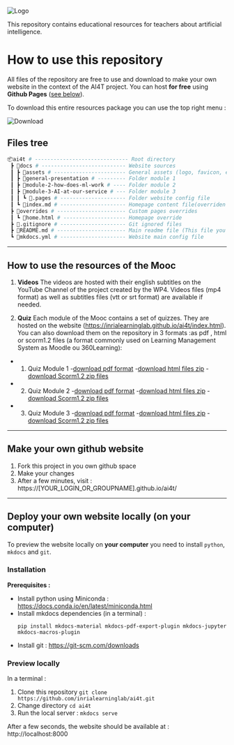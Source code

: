 ![Logo](https://user-images.githubusercontent.com/5736114/133277346-2bf4460c-9a3d-48a7-a28c-6f81fc7f709c.png)

This repository contains educational resources for teachers about artificial intelligence.

# How to use this repository

All files of the repository are free to use and download to make your own website in the context of the AI4T project. You can host **for free** using **Github Pages** ([see below](#make-your-own-github-website)).

To download this entire resources package you can use the top right menu :

![Download](https://user-images.githubusercontent.com/5736114/133274837-b30bf8fa-abb7-4c15-98cc-a6d87d41f6a8.png)


## Files tree

```bash
📦ai4t # ------------------------------ Root directory
 ┣ 📂docs # --------------------------- Website sources
 ┃ ┣ 📂assets # ----------------------- General assets (logo, favicon, etc)
 ┃ ┣ 📂general-presentation # --------- Folder module 1
 ┃ ┣ 📂module-2-how-does-ml-work # ---- Folder module 2
 ┃ ┣ 📂module-3-AI-at-our-service # --- Folder module 3
 ┃ ┃ ┗ 📜.pages # --------------------- Folder website config file
 ┃ ┗ 📜index.md # --------------------- Homepage content file(overriden by home.html)
 ┣ 📂overrides # ---------------------- Custom pages overrides
 ┃ ┗ 📜home.html # -------------------- Homepage override
 ┣ 📜.gitignore # --------------------- Git ignored files
 ┣ 📜README.md # ---------------------- Main readme file (This file you're reading)
 ┗ 📜mkdocs.yml # --------------------- Website main config file
```
--------

## How to use the resources of the Mooc

1. **Videos**
The videos are hosted with their english subtitles on the YouTube Channel of the project created by the WP4.
Videos files (mp4 format) as well as subtitles files (vtt or srt format) are available if needed.

2. **Quiz**
Each module of the Mooc contains a set of quizzes. They are hosted on the website (https://inrialearninglab.github.io/ai4t/index.html).
You can also download them on the repository in 3 formats :as pdf , html or scorm1.2 files (a format commonly used on Learning Management System as Moodle ou 360Learning):
* 1.	Quiz Module 1
-[download pdf format](https://github.com/inrialearninglab/ai4t/blob/main/docs/module-1-what-is-meant-by-ai/1-4-quiz-module-1/Quiz-1-ressources/PDF/AI4T-quiz-module3-artificial-intelligence-at-our-service.pdf)
-[download html files zip](https://github.com/inrialearninglab/ai4t/blob/main/docs/module-1-what-is-meant-by-ai/1-4-quiz-module-1/Quiz-1-ressources/HTML.zip)
-[download Scorm1.2 zip files](https://github.com/inrialearninglab/ai4t/blob/main/docs/module-1-what-is-meant-by-ai/1-4-quiz-module-1/Quiz-1-ressources/SCORM.zip)

* 2.	Quiz Module 2
-[download pdf format](https://github.com/inrialearninglab/ai4t/tree/main/docs/module-2-how-does-ml-work/2-4-quiz-module-2/Quiz-2-ressources/PDF)
-[download html files zip](https://github.com/inrialearninglab/ai4t/blob/main/docs/module-2-how-does-ml-work/2-4-quiz-module-2/Quiz-2-ressources/HTML.zip)
-[download Scorm1.2 zip files](https://github.com/inrialearninglab/ai4t/blob/main/docs/module-2-how-does-ml-work/2-4-quiz-module-2/Quiz-2-ressources/SCORM.zip)

* 3.	Quiz Module 3
-[download pdf format](https://github.com/inrialearninglab/ai4t/tree/main/docs/module-3-AI-at-our-service/3-4-quiz-module-3/Quiz-3-ressources/PDF)
-[download html files zip](https://github.com/inrialearninglab/ai4t/blob/main/docs/module-3-AI-at-our-service/3-4-quiz-module-3/Quiz-3-ressources/HTML.zip)
-[download Scorm1.2 zip files](https://github.com/inrialearninglab/ai4t/blob/main/docs/module-3-AI-at-our-service/3-4-quiz-module-3/Quiz-3-ressources/SCORM.zip)


--------

## Make your own github website

1. Fork this project in you own github space
2. Make your changes
3. After a few minutes, visit : https://[YOUR_LOGIN_OR_GROUPNAME].github.io/ai4t/

--------

## Deploy your own website locally (on your computer)

To preview the website locally on **your computer** you need to install `python`, `mkdocs` and `git`.

### Installation

**Prerequisites :**
- Install python using Miniconda : https://docs.conda.io/en/latest/miniconda.html
- Install mkdocs dependencies (in a terminal) :
  ```shell
  pip install mkdocs-material mkdocs-pdf-export-plugin mkdocs-jupyter mkdocs-macros-plugin
  ```
- Install git : https://git-scm.com/downloads

### Preview locally

In a terminal :

1. Clone this repository `git clone https://github.com/inrialearninglab/ai4t.git`
2. Change directory `cd ai4t`
3. Run the local server : `mkdocs serve`

After a few seconds, the website should be available at : http://localhost:8000
